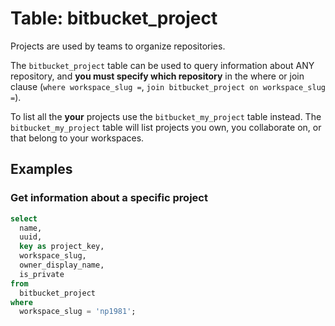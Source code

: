 # Table: bitbucket_project

Projects are used by teams to organize repositories.

The `bitbucket_project` table can be used to query information about ANY repository, and **you must specify which repository** in the where or join clause (`where workspace_slug =`, `join bitbucket_project on workspace_slug =`).

To list all the **your** projects use the `bitbucket_my_project` table instead. The `bitbucket_my_project` table will list projects you own, you collaborate on, or that belong to your workspaces.

## Examples

### Get information about a specific project

```sql
select
  name,
  uuid,
  key as project_key,
  workspace_slug,
  owner_display_name,
  is_private
from
  bitbucket_project
where
  workspace_slug = 'np1981';
```
